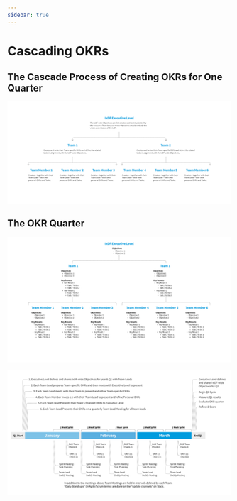 ```yaml
---
sidebar: true
---
```


# Cascading OKRs

## The Cascade Process of Creating OKRs for One Quarter

![](../images/24-okr-cascade-part-1.svg)

## The OKR Quarter

![](../images/25-okr-cascade-part-2.svg)

![](../images/26-okr-quarter-reference.svg)
